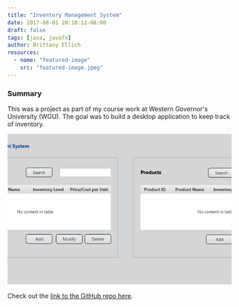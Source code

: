 ```yaml
---
title: "Inventory Management System"
date: 2017-08-01 20:10:12-08:00
draft: false
tags: [java, javafx]
author: Brittany Ellich
resources:
  - name: "featured-image"
    src: "featured-image.jpeg"
---
```


### Summary

This was a project as part of my course work at Western Governor's University (WGU). The goal was to build a desktop application to keep track of inventory.

![Inventory Management System](featured-image.jpeg)

Check out the [link to the GitHub repo here](https://github.com/brittanyellich/InventoryManagementSystem).
